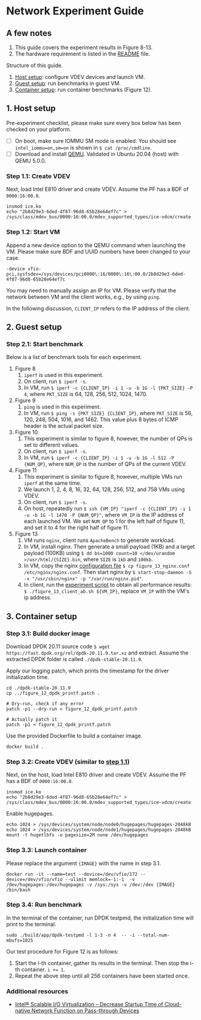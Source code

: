 # Network Experiment Guide

## A few notes
1. This guide covers the experiment results in Figure 8-13.
2. The hardware requirement is listed in the [README](https://github.com/Maphist0/hdiov-ae) file.

Structure of this guide.
1. [Host setup](https://github.com/Maphist0/hdiov-ae/blob/main/nic-exp.md#1-host-setup): configure VDEV devices and launch VM.
2. [Guest setup](https://github.com/Maphist0/hdiov-ae/blob/main/nic-exp.md#2-guest-setup): run benchmarks in guest VM.
3. [Container setup](https://github.com/Maphist0/hdiov-ae/blob/main/nic-exp.md#3-container-setup): run container benchmarks (Figure 12).

## 1. Host setup
Pre-experiment checklist, please make sure every box below has been checked on your platform.
- [ ] On boot, make sure IOMMU SM mode is enabled. You should see `intel_iommu=on,sm=on` is shown in `$ cat /proc/cmdline`.
- [ ] Download and install [QEMU](https://www.qemu.org). Validated in Ubuntu 20.04 (host) with QEMU 5.0.0.

### Step 1.1: Create VDEV
Next, load Intel E810 driver and create VDEV. Assume the PF has a BDF of `0000:16:00.0`. 
```
insmod ice.ko
echo "2b8d29e3-6ded-4f87-96d8-65b28e64ef7c" > /sys/class/mdev_bus/0000:16:00.0/mdev_supported_types/ice-vdcm/create
```

### Step 1.2: Start VM
Append a new device option to the QEMU command when launching the VM. Please make sure BDF and UUID numbers have been changed to your case.
```
-device vfio-pci,sysfsdev=/sys/devices/pci0000\:16/0000\:16\:00.0/2b8d29e3-6ded-4f87-96d8-65b28e64ef7c
```

You may need to manually assign an IP for VM. Please verify that the network between VM and the client works, e.g., by using `ping`.

In the following discussion, `CLIENT_IP` refers to the IP address of the client.

## 2. Guest setup

### Step 2.1: Start benchmark
Below is a list of benchmark tools for each experiment.
1. Figure 8
    1. `iperf` is used in this experiment.
    2. On client, run `$ iperf -s`.
    3. In VM, run `$ iperf -c {CLIENT_IP} -i 1 -u -b 1G -l {PKT_SIZE} -P 4`, where `PKT_SIZE` is 64, 128, 256, 512, 1024, 1470.
3. Figure 9
    1. `ping` is used in this experiment.
    2. In VM, run `$ ping -s {PKT_SIZE} {CLIENT_IP}`, where `PKT_SIZE` is 56, 120, 248, 504, 1016, and 1462. This value plus 8 bytes of ICMP header is the actual packet size.
5. Figure 10
    1. This experiment is similar to figure 8, however, the number of QPs is set to different values.
    2. On client, run `$ iperf -s`.
    3. In VM, run `$ iperf -c {CLIENT_IP} -i 1 -u -b 1G -l 512 -P {NUM_QP}`, where `NUM_QP` is the number of QPs of the current VDEV.
7. Figure 11
    1. This experiment is similar to figure 8, however, multiple VMs run `iperf` at the same time.
    2. We launch 1, 2, 4, 8, 16, 32, 64, 128, 256, 512, and 758 VMs using VDEV.
    3. On client, run `$ iperf -s`.
    4. On host, repeatedly run `$ ssh {VM_IP} "iperf -c {CLIENT_IP} -i 1 -u -b 1G -l 1470 -P {NUM_QP}"`, where `VM_IP` is the IP address of each launched VM. We set `NUM_QP` to 1 for the left half of figure 11, and set it to 4 for the right half of figure 11.
8. Figure 13
    1. VM runs `nginx`, client runs `ApacheBench` to generate workload.
    2. In VM, install nginx. Then generate a small payload (1KB) and a larget payload (100KB) using `$ dd bs=1000 count=10 </dev/urandom >/usr/html/{SIZE}.bin`, where `SIZE` is `1kb` and `100kb`.
    3. In VM, copy the nginx [configuration file](https://github.com/Maphist0/hdiov-ae/blob/main/figure_13_nginx.conf) `$ cp figure_13_nginx.conf /etc/nginx/nginx.conf`. Then start nginx by `$ start-stop-daemon -S -x "/usr/sbin/nginx" -p "/var/run/nginx.pid"`.
    4. In client, run the [experiment script](https://github.com/Maphist0/hdiov-ae/blob/main/figure_13_client_ab.sh) to obtain all performance results: `$ ./figure_13_client_ab.sh ${VM_IP}`, replace `VM_IP` with the VM's ip address.

## 3. Container setup

### Step 3.1: Build docker image
Download DPDK 20.11 source code `$ wget https://fast.dpdk.org/rel/dpdk-20.11.9.tar.xz` and extract. Assume the extracted DPDK folder is called `./dpdk-stable-20.11.9`.

Apply our logging patch, which prints the timestamp for the driver initialization time.
```
cd ./dpdk-stable-20.11.9
cp ../figure_12_dpdk_printf.patch .

# Dry-run, check if any error
patch -p1 --dry-run < figure_12_dpdk_printf.patch

# Actually patch it
patch -p1 < figure_12_dpdk_printf.patch
```

Use the provided Dockerfile to build a container image.
```
docker build .
```

### Step 3.2: Create VDEV (similar to [step 1.1](https://github.com/Maphist0/hdiov-ae/blob/main/nic-exp.md#step-11-create-vdev))
Next, on the host, load Intel E810 driver and create VDEV. Assume the PF has a BDF of `0000:16:00.0`. 
```
insmod ice.ko
echo "2b8d29e3-6ded-4f87-96d8-65b28e64ef7c" > /sys/class/mdev_bus/0000:16:00.0/mdev_supported_types/ice-vdcm/create
```
Enable hugepages.
```
echo 1024 > /sys/devices/system/node/node0/hugepages/hugepages-2048kB
echo 1024 > /sys/devices/system/node/node1/hugepages/hugepages-2048kB
mount -t hugetlbfs -o pagesize=2M none /dev/hugepages
```
### Step 3.3: Launch container
Please replace the argument `{IMAGE}` with the name in step 3.1.
```
docker run -it --name=test --device=/dev/vfio/172 --device=/dev/vfio/vfio --ulimit memlock=-1:-1  -v /dev/hugepages:/dev/hugepages -v /sys:/sys -v /dev:/dev {IMAGE} /bin/bash
```

### Step 3.4: Run benchmark
In the terminal of the container, run DPDK testpmd, the initialization time will print to the terminal.
```
sudo ./build/app/dpdk-testpmd -l 1-3 -n 4  -- -i --total-num-mbufs=1025
```
Our test procedure for Figure 12 is as follows:
1. Start the i-th container, gather its results in the terminal. Then stop the i-th container. `i += 1`.
2. Repeat the above step until all 256 containers have been started once.

### Additional resources
- [Intel® Scalable I/O Virtualization – Decrease Startup Time of Cloud-native Network Function on Pass-through Devices](https://networkbuilders.intel.com/solutionslibrary/intel-scalable-i-o-virtualization-decrease-startup-time-of-cloud-native-network-function-on-pass-through-devices-technology-guide)
